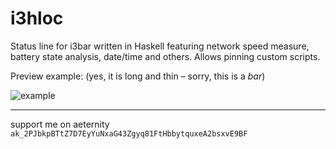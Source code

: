 # i3hloc

Status line for i3bar written in Haskell featuring network speed measure, battery state analysis, date/time and others. Allows pinning custom scripts.

Preview example: (yes, it is long and thin – sorry, this is a _bar_)

![example](https://user-images.githubusercontent.com/35342116/53668565-74811400-3c74-11e9-814f-422692909c0c.jpg)


------------------
support me on aeternity `ak_2PJbkpBTtZ7D7EyYuNxaG43Zgyq81FtHbbytquxeA2bsxvE9BF`

